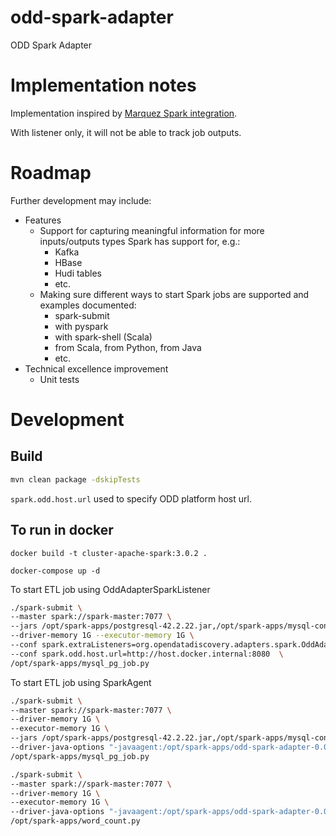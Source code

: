 # odd-spark-adapter
ODD Spark Adapter

# Implementation notes

Implementation inspired by
[Marquez Spark integration](https://github.com/MarquezProject/marquez/tree/main/integrations/spark).

With listener only, it will not be able to track job outputs.

# Roadmap

Further development may include:
* Features
  * Support for capturing meaningful information for more inputs/outputs 
    types Spark has support for, e.g.:
    * Kafka
    * HBase
    * Hudi tables
    * etc.
  * Making sure different ways to start Spark jobs are supported 
    and examples documented:
    * spark-submit
    * with pyspark
    * with spark-shell (Scala)
    * from Scala, from Python, from Java
    * etc.
* Technical excellence improvement 
  * Unit tests

# Development

## Build
```sh
mvn clean package -dskipTests
```

`spark.odd.host.url` used to specify ODD platform host url.

## To run in docker

`docker build -t cluster-apache-spark:3.0.2 .`

`docker-compose up -d`

To start ETL job using OddAdapterSparkListener
```sh
./spark-submit \
--master spark://spark-master:7077 \
--jars /opt/spark-apps/postgresql-42.2.22.jar,/opt/spark-apps/mysql-connector-java-8.0.26.jar,/opt/spark-apps/odd-spark-adapter-0.0.1-SNAPSHOT.jar \
--driver-memory 1G --executor-memory 1G \
--conf spark.extraListeners=org.opendatadiscovery.adapters.spark.OddAdapterSparkListener \
--conf spark.odd.host.url=http://host.docker.internal:8080  \
/opt/spark-apps/mysql_pg_job.py
```
To start ETL job using SparkAgent
```sh
./spark-submit \
--master spark://spark-master:7077 \
--driver-memory 1G \
--executor-memory 1G \
--jars /opt/spark-apps/postgresql-42.2.22.jar,/opt/spark-apps/mysql-connector-java-8.0.26.jar \
--driver-java-options "-javaagent:/opt/spark-apps/odd-spark-adapter-0.0.1-SNAPSHOT.jar=http://host.docker.internal:8080" \
/opt/spark-apps/mysql_pg_job.py
```

```sh
./spark-submit \
--master spark://spark-master:7077 \
--driver-memory 1G \
--executor-memory 1G \
--driver-java-options "-javaagent:/opt/spark-apps/odd-spark-adapter-0.0.1-SNAPSHOT.jar=http://host.docker.internal:8080" \
/opt/spark-apps/word_count.py
```